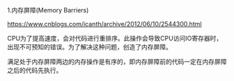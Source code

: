 1.内存屏障(Memory Barriers)

https://www.cnblogs.com/icanth/archive/2012/06/10/2544300.html

CPU为了提高速度，会对代码进行重排序。此操作会导致CPU访问IO寄存器时，出现不可预知的错误。为了解决这种问题，创造了内存屏障。

满足处于内存屏障两边的内存操作是有序的，即内存屏障前的代码一定在内存屏障之后的代码先执行。